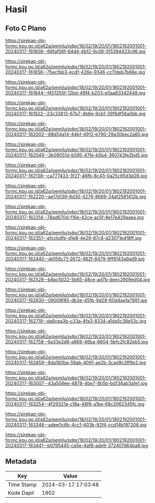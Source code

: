 # Hasil

## Foto C Plano

https://sirekap-obj-formc.kpu.go.id/a62a/pemilu/pdpr/18/02/19/20/01/1802192001001-20240317-161608--68faf06f-64d4-4bf2-9c08-5f5394433c96.jpg

https://sirekap-obj-formc.kpu.go.id/a62a/pemilu/pdpr/18/02/19/20/01/1802192001001-20240317-161656--75ecfbb3-ecd1-426e-9346-cc11deb7b66e.jpg

https://sirekap-obj-formc.kpu.go.id/a62a/pemilu/pdpr/18/02/19/20/01/1802192001001-20240317-161844--f451255f-12bd-49f4-b203-e0aa83342448.jpg

https://sirekap-obj-formc.kpu.go.id/a62a/pemilu/pdpr/18/02/19/20/01/1802192001001-20240317-161922--23c33813-67b7-4b6e-9cb1-39f8df56a0bb.jpg

https://sirekap-obj-formc.kpu.go.id/a62a/pemilu/pdpr/18/02/19/20/01/1802192001001-20240317-162002--88d54a14-44b1-4912-b790-29a30bec2a60.jpg

https://sirekap-obj-formc.kpu.go.id/a62a/pemilu/pdpr/18/02/19/20/01/1802192001001-20240317-162049--3b09051d-b595-47fe-b5b4-360743fe2bd5.jpg

https://sirekap-obj-formc.kpu.go.id/a62a/pemilu/pdpr/18/02/19/20/01/1802192001001-20240317-162138--ca777433-3f27-46fb-8c43-0a25c65d3d28.jpg

https://sirekap-obj-formc.kpu.go.id/a62a/pemilu/pdpr/18/02/19/20/01/1802192001001-20240317-162220--ae17d139-6d30-4276-8669-34af2591412b.jpg

https://sirekap-obj-formc.kpu.go.id/a62a/pemilu/pdpr/18/02/19/20/01/1802192001001-20240317-162314--78ad670d-f16e-42ce-ac5f-8e17e429aaea.jpg

https://sirekap-obj-formc.kpu.go.id/a62a/pemilu/pdpr/18/02/19/20/01/1802192001001-20240317-162351--a1ccbdfb-d1e8-4e29-87c8-d23071ed18ff.jpg

https://sirekap-obj-formc.kpu.go.id/a62a/pemilu/pdpr/18/02/19/20/01/1802192001001-20240317-162440--dd156c71-2672-482f-8479-9ff9143a9ad9.jpg

https://sirekap-obj-formc.kpu.go.id/a62a/pemilu/pdpr/18/02/19/20/01/1802192001001-20240317-162528--b8ac5022-5b65-48ce-ad7b-deec2909ed04.jpg

https://sirekap-obj-formc.kpu.go.id/a62a/pemilu/pdpr/18/02/19/20/01/1802192001001-20240317-162630--09008f85-db3e-45fb-9d28-60d4aefa7991.jpg

https://sirekap-obj-formc.kpu.go.id/a62a/pemilu/pdpr/18/02/19/20/01/1802192001001-20240317-162719--da8cea3b-c33a-4fa3-8334-a1da5c38e53c.jpg

https://sirekap-obj-formc.kpu.go.id/a62a/pemilu/pdpr/18/02/19/20/01/1802192001001-20240317-162758--6a33e2d6-a869-46ba-8604-5bfc2fc82eb5.jpg

https://sirekap-obj-formc.kpu.go.id/a62a/pemilu/pdpr/18/02/19/20/01/1802192001001-20240317-162859--8da160ba-59ab-4091-ae2b-3cad9c3ff9e2.jpg

https://sirekap-obj-formc.kpu.go.id/a62a/pemilu/pdpr/18/02/19/20/01/1802192001001-20240317-163007--43a506ee-4878-4be7-8b5b-bd134ab3a1e1.jpg

https://sirekap-obj-formc.kpu.go.id/a62a/pemilu/pdpr/18/02/19/20/01/1802192001001-20240317-163254--4f29321a-c18a-48f6-a1be-68c2062345fc.jpg

https://sirekap-obj-formc.kpu.go.id/a62a/pemilu/pdpr/18/02/19/20/01/1802192001001-20240317-163348--adee0c6b-4cc1-403b-92f4-ccd14b197206.jpg

https://sirekap-obj-formc.kpu.go.id/a62a/pemilu/pdpr/18/02/19/20/01/1802192001001-20240317-163441--b0795445-ca5e-4af8-ade9-372407d64ba8.jpg


## Metadata

| Key        | Value               |
| ---------- | ------------------- |
| Time Stamp | 2024-03-17 17:03:48 |
| Kode Dapil | 1802                |



